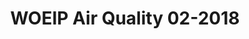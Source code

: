 --- 
title: WOEIP Air Quality 02-2018 
owner: <a href="https://www.woeip.org/">WOEIP</a>
layout: data
month: 9
year: 2018
categories: WOEIP
resourceType: shift_by_month
fileName: 2018-09-12 02:24:06.699076.markdown
---